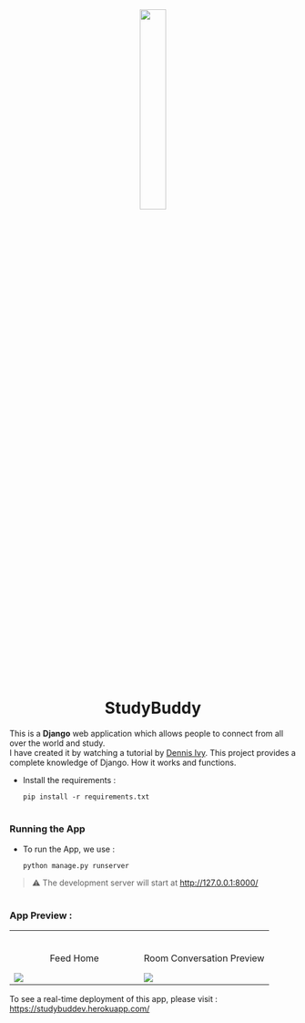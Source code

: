 <div align="center">
<img width="30%" src="https://user-images.githubusercontent.com/72341453/134747028-7e2d90cc-a92f-4f66-815e-54a0d50cca54.PNG">

# StudyBuddy
</div>

This is a **Django** web application which allows people to connect from all over the world and study. <br/> I have created it by watching a tutorial by [Dennis Ivy](https://twitter.com/dennisivy11). This project provides a complete knowledge of Django. How it works and functions.

- Install the requirements :

      pip install -r requirements.txt


#

### Running the App

- To run the App, we use :

      python manage.py runserver



> ⚠ The development server will start at http://127.0.0.1:8000/

#

### App Preview :

<table width="100%"> 
<tr>
<td width="50%">      
&nbsp; 
<br>
<p align="center">
  Feed Home
</p>
<img src="https://user-images.githubusercontent.com/72341453/134747262-0a92233d-8010-40f8-84c5-8d94895aac44.PNG">
</td> 
<td width="50%">
<br>
<p align="center">
  Room Conversation Preview
</p>
<img src="https://user-images.githubusercontent.com/72341453/134747155-3ca5b55f-b064-4741-aeae-abe90bddf41e.PNG">  
</td>
</table>

To see a real-time deployment of this app, please visit :
                  https://studybuddev.herokuapp.com/
